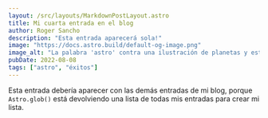 ```yaml
---
layout: /src/layouts/MarkdownPostLayout.astro
title: Mi cuarta entrada en el blog
author: Roger Sancho
description: "Esta entrada aparecerá sola!"
image: "https://docs.astro.build/default-og-image.png"
image_alt: "La palabra 'astro' contra una ilustración de planetas y estrellas."
pubDate: 2022-08-08
tags: ["astro", "éxitos"]
---
```

Esta entrada debería aparecer con las demás entradas de mi blog, porque `Astro.glob()` está devolviendo una lista de todas mis entradas para crear mi lista.